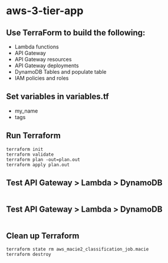 # aws-3-tier-app
## Use TerraForm to build the following:
* Lambda functions
* API Gateway
* API Gateway resources
* API Gateway deployments
* DynamoDB Tables and populate table
* IAM policies and roles
## Set variables in variables.tf
* my_name
* tags
## Run Terraform
```
terraform init
terraform validate
terraform plan -out=plan.out
terraform apply plan.out
```
## Test API Gateway > Lambda > DynamoDB
```
```
## Test API Gateway > Lambda > DynamoDB
```
```
## Clean up Terraform
```
terraform state rm aws_macie2_classification_job.macie
terraform destroy
```
